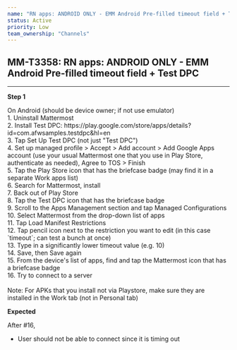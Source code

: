```yaml
---
name: "RN apps: ANDROID ONLY - EMM Android Pre-filled timeout field + Test DPC"
status: Active
priority: Low
team_ownership: "Channels"
---
```


## MM-T3358: RN apps: ANDROID ONLY - EMM Android Pre-filled timeout field + Test DPC

---

**Step 1**

On Android (should be device owner; if not use emulator)\
1\. Uninstall Mattermost\
2\. Install Test DPC: https\://play.google.com/store/apps/details?id=com.afwsamples.testdpc\&hl=en\
3\. Tap Set Up Test DPC (not just "Test DPC")\
4\. Set up managed profile > Accept > Add account > Add Google Apps account (use your usual Mattermost one that you use in Play Store, authenticate as needed), Agree to TOS > Finish\
5\. Tap the Play Store icon that has the briefcase badge (may find it in a separate Work apps list)\
6\. Search for Mattermost, install\
7\. Back out of Play Store\
8\. Tap the Test DPC icon that has the briefcase badge\
9\. Scroll to the Apps Management section and tap Managed Configurations\
10\. Select Mattermost from the drop-down list of apps\
11\. Tap Load Manifest Restrictions\
12\. Tap pencil icon next to the restriction you want to edit (in this case \`timeout\`; can test a bunch at once)\
13\. Type in a significantly lower timeout value (e.g. 10)\
14\. Save, then Save again\
15\. From the device's list of apps, find and tap the Mattermost icon that has a briefcase badge\
16\. Try to connect to a server\
\
Note: For APKs that you install not via Playstore, make sure they are installed in the Work tab (not in Personal tab)

**Expected**

After #16,

- User should not be able to connect since it is timing out 
